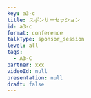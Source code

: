 ```yaml
---
key: a3-c
title: スポンサーセッション
id: a3-c
format: conference
talkType: sponsor_session
level: all
tags:
  - A3-C
partner: xxx
videoId: null
presentation: null
draft: false
---
```

